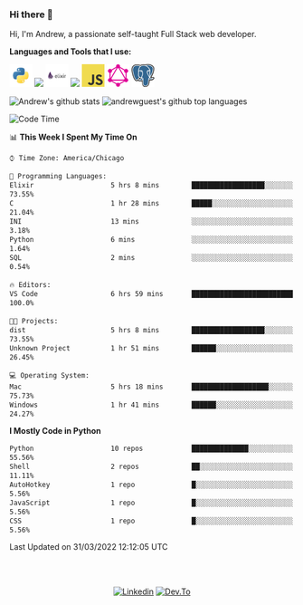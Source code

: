 ### Hi there 👋

Hi, I'm Andrew, a passionate self-taught Full Stack web developer.

**Languages and Tools that I use:**  

<code><img height="40" src="https://raw.githubusercontent.com/github/explore/80688e429a7d4ef2fca1e82350fe8e3517d3494d/topics/python/python.png"></code>
<code><img height="40" src="https://fastapi.tiangolo.com/img/logo-margin/logo-teal.png"></code>
<code><img height="40" src="https://raw.githubusercontent.com/github/explore/d106aa3f6fa091ab80ab5c8cf0d931baff3caaea/topics/elixir/elixir.png"></code>
<code><img height="40" src="https://img.stackshare.io/service/3262/-s9uoLIN.png"></code>
<code><img height="40" src="https://raw.githubusercontent.com/github/explore/80688e429a7d4ef2fca1e82350fe8e3517d3494d/topics/javascript/javascript.png"></code>
<code><img height="40" src="https://raw.githubusercontent.com/github/explore/5c058a388828bb5fde0bcafd4bc867b5bb3f26f3/topics/graphql/graphql.png"></code>
<code><img height="40" src="https://raw.githubusercontent.com/github/explore/80688e429a7d4ef2fca1e82350fe8e3517d3494d/topics/postgresql/postgresql.png"></code>

![Andrew's github stats](https://github-readme-stats.vercel.app/api?username=andrewguest&show_icons=true&theme=vue-dark&count_private=true)
<img height="180em" src="https://github-readme-stats.vercel.app/api/top-langs/?username=andrewguest&theme=vue-dark&layout=compact" alt="andrewguest's github top languages" />

<!--START_SECTION:waka-->
![Code Time](http://img.shields.io/badge/Code%20Time-1%2C042%20hrs%2058%20mins-blue)

📊 **This Week I Spent My Time On** 

```text
⌚︎ Time Zone: America/Chicago

💬 Programming Languages: 
Elixir                   5 hrs 8 mins        ██████████████████░░░░░░░   73.55% 
C                        1 hr 28 mins        █████░░░░░░░░░░░░░░░░░░░░   21.04% 
INI                      13 mins             ░░░░░░░░░░░░░░░░░░░░░░░░░   3.18% 
Python                   6 mins              ░░░░░░░░░░░░░░░░░░░░░░░░░   1.64% 
SQL                      2 mins              ░░░░░░░░░░░░░░░░░░░░░░░░░   0.54%

🔥 Editors: 
VS Code                  6 hrs 59 mins       █████████████████████████   100.0%

🐱‍💻 Projects: 
dist                     5 hrs 8 mins        ██████████████████░░░░░░░   73.55% 
Unknown Project          1 hr 51 mins        ██████░░░░░░░░░░░░░░░░░░░   26.45%

💻 Operating System: 
Mac                      5 hrs 18 mins       ███████████████████░░░░░░   75.73% 
Windows                  1 hr 41 mins        ██████░░░░░░░░░░░░░░░░░░░   24.27%

```

**I Mostly Code in Python** 

```text
Python                   10 repos            ██████████████░░░░░░░░░░░   55.56% 
Shell                    2 repos             ██░░░░░░░░░░░░░░░░░░░░░░░   11.11% 
AutoHotkey               1 repo              █░░░░░░░░░░░░░░░░░░░░░░░░   5.56% 
JavaScript               1 repo              █░░░░░░░░░░░░░░░░░░░░░░░░   5.56% 
CSS                      1 repo              █░░░░░░░░░░░░░░░░░░░░░░░░   5.56%

```



 Last Updated on 31/03/2022 12:12:05 UTC
<!--END_SECTION:waka-->

<br><br>
<p align="center">
   <a href="https://www.linkedin.com/in/andrew-guest-a891759a" target="_blank"><img src="https://img.shields.io/badge/LinkedIn-0077B5?style=for-the-badge&logo=linkedin&logoColor=white" alt="Linkedin"></a>
  <a href="https://dev.to/aguest" target="_blank"><img src="https://img.shields.io/badge/Dev.to-0A0A0A?style=for-the-badge&logo=dev%2Eto&logoColor=white" alt="Dev.To"></a>
</p>
